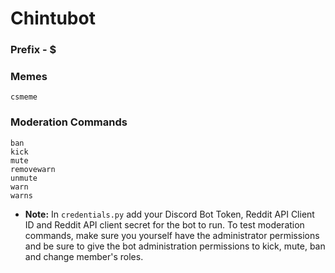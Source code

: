 
# Chintubot
### Prefix - $
### Memes
```
csmeme
```
### Moderation Commands
```
ban        
kick       
mute       
removewarn 
unmute     
warn       
warns
```



 - **Note:** In `credentials.py` add your Discord Bot Token, Reddit API Client ID and Reddit API client secret for the bot to run. To test moderation commands, make sure you yourself have the administrator permissions and be sure to give the bot administration permissions to kick, mute, ban and change member's roles.
